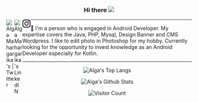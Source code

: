 ### <p align="center"> Hi there <img src="https://media.giphy.com/media/hvRJCLFzcasrR4ia7z/giphy.gif" width="25px"> </p>

<a href="https://twitter.com/algamhr_SQ">
  <img align="left" alt="Alga Mahargarika's | Twitter" width="22px" src="https://raw.githubusercontent.com/peterthehan/peterthehan/master/assets/twitter.svg" />
</a>
<a href="https://www.linkedin.com/in/alga-mahargarika-63421b180/">
  <img align="left" alt="Alga Mahargarika's LinkedIN" width="22px" src="https://raw.githubusercontent.com/peterthehan/peterthehan/master/assets/linkedin.svg" />
</a>
<a href="https://www.instagram.com/algamhr/">
  <img align="left" alt="Alga Mahargarika's Instagram" width="22px" src="https://github.com/zenPidgin/instagram_svg/blob/master/instagram.svg" />
</a>

-----

👦 I'm a person who is engaged in Android Developer. My expertise covers the Java, PHP, Mysql, Design Banner and CMS Wordpress. I like to edit photo in Photoshop for my hobby. Currently looking for the opportunity to invest knowledge as an Android Developer especially for Kotlin.

-----

<p align="center"> 
  <img src="https://github-readme-stats.vercel.app/api/top-langs/?username=algamhr&layout=compact&count_private=true" alt="Alga's Top Langs" />
</p>


<p align="center"> 
  <img src="https://github-readme-stats.vercel.app/api?username=algamhr&theme=radical&show_icons=true" alt="Alga's Github Stats" />
</p>


<p align="center"> 
  <img src="https://profile-counter.glitch.me/algamhr/count.svg" alt="Visitor Count" />
</p>
